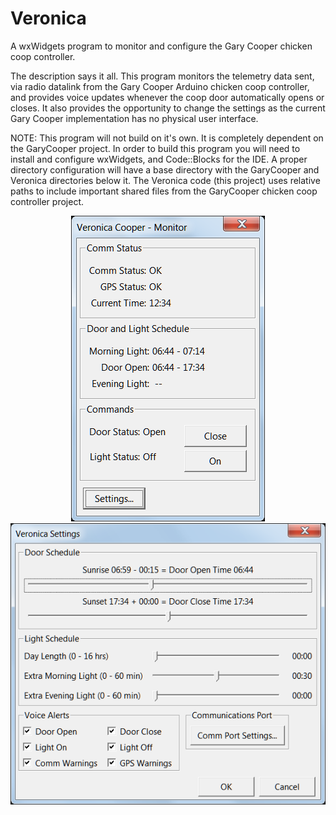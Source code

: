 # Veronica
A wxWidgets program to monitor and configure the Gary Cooper chicken coop controller.

The description says it all. This program monitors the telemetry data sent, via radio datalink from the Gary Cooper Arduino chicken coop controller, and provides voice updates whenever the coop door automatically opens or closes. It also provides the opportunity to change the settings as the current Gary Cooper implementation has no physical user interface.

NOTE: This program will not build on it's own. It is completely dependent on the GaryCooper project. In order to build this program you will need to install and configure wxWidgets, and Code::Blocks for the IDE. A proper directory configuration will have a base directory with the GaryCooper and Veronica directories below it. The Veronica code (this project) uses relative paths to include important shared files from the GaryCooper chicken coop controller project.

<p align="center">
  <img src="Veronica/Screen_Shots/wxVeronica.png"/>
  <img src="Veronica/Screen_Shots/Settings.png"/>
</p>


